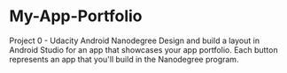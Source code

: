 # My-App-Portfolio
Project 0 - Udacity Android Nanodegree
Design and build a layout in Android Studio for an app that showcases your app portfolio. Each button represents an app that you'll build in the Nanodegree program.
